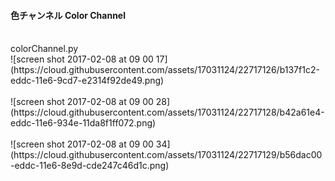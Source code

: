 #### 色チャンネル Color Channel<br>
<br>
colorChannel.py<br>
![screen shot 2017-02-08 at 09 00 17](https://cloud.githubusercontent.com/assets/17031124/22717126/b137f1c2-eddc-11e6-9cd7-e2314f92de49.png)<br>
<br>
![screen shot 2017-02-08 at 09 00 28](https://cloud.githubusercontent.com/assets/17031124/22717128/b42a61e4-eddc-11e6-934e-11da8f1ff072.png)<br>
<br>
![screen shot 2017-02-08 at 09 00 34](https://cloud.githubusercontent.com/assets/17031124/22717129/b56dac00-eddc-11e6-8e9d-cde247c46d1c.png)<br>
<br>
